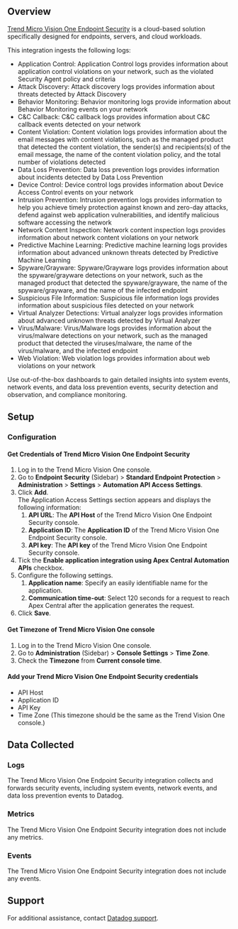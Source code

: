 ## Overview

[Trend Micro Vision One Endpoint Security][1] is a cloud-based solution specifically designed for endpoints, servers, and cloud workloads.

This integration ingests the following logs:

- Application Control: Application Control logs provides information about application control violations on your network, such as the violated Security Agent policy and criteria
- Attack Discovery: Attack discovery logs provides information about threats detected by Attack Discovery
- Behavior Monitoring: Behavior monitoring logs provide information about Behavior Monitoring events on your network
- C&C Callback: C&C callback logs provides information about C&C callback events detected on your network
- Content Violation: Content violation logs provides information about the email messages with content violations, such as the managed product that detected the content violation, the sender(s) and recipients(s) of the email message, the name of the content violation policy, and the total number of violations detected
- Data Loss Prevention: Data loss prevention logs provides information about incidents detected by Data Loss Prevention
- Device Control: Device control logs provides information about Device Access Control events on your network
- Intrusion Prevention: Intrusion prevention logs provides information to help you achieve timely protection against known and zero-day attacks, defend against web application vulnerabilities, and identify malicious software accessing the network
- Network Content Inspection: Network content inspection logs provides information about network content violations on your network
- Predictive Machine Learning: Predictive machine learning logs provides information about advanced unknown threats detected by Predictive Machine Learning
- Spyware/Grayware: Spyware/Grayware logs provides information about the spyware/grayware detections on your network, such as the managed product that detected the spyware/grayware, the name of the spyware/grayware, and the name of the infected endpoint
- Suspicious File Information: Suspicious file information logs provides information about suspicious files detected on your network
- Virtual Analyzer Detections: Virtual analyzer logs provides information about advanced unknown threats detected by Virtual Analyzer
- Virus/Malware: Virus/Malware logs provides information about the virus/malware detections on your network, such as the managed product that detected the viruses/malware, the name of the virus/malware, and the infected endpoint
- Web Violation: Web violation logs provides information about web violations on your network

Use out-of-the-box dashboards to gain detailed insights into system events, network events, and data loss prevention events, security detection and observation, and compliance monitoring.

## Setup

### Configuration

#### Get Credentials of Trend Micro Vision One Endpoint Security

1. Log in to the Trend Micro Vision One console.
2. Go to **Endpoint Security** (Sidebar) > **Standard Endpoint Protection** > **Administration** > **Settings** > **Automation API Access Settings**.
3. Click **Add**.<br> The Application Access Settings section appears and displays the following information:
   1. **API URL**: The **API Host** of the Trend Micro Vision One Endpoint Security console.
   2. **Application ID**: The **Application ID** of the Trend Micro Vision One Endpoint Security console.
   3. **API key**: The **API key** of the Trend Micro Vision One Endpoint Security console.
4. Tick the **Enable application integration using Apex Central Automation APIs** checkbox.
5. Configure the following settings.
   1. **Application name**: Specify an easily identifiable name for the application.
   2. **Communication time-out**: Select 120 seconds for a request to reach Apex Central after the application generates the request.
6. Click **Save**.

#### Get Timezone of Trend Micro Vision One console

1. Log in to the Trend Micro Vision One console.
2. Go to **Administration** (Sidebar) > **Console Settings** > **Time Zone**.
3. Check the **Timezone** from **Current console time**.

#### Add your Trend Micro Vision One Endpoint Security credentials

- API Host
- Application ID
- API Key
- Time Zone (This timezone should be the same as the Trend Vision One console.)

## Data Collected

### Logs

The Trend Micro Vision One Endpoint Security integration collects and forwards security events, including system events, network events, and data loss prevention events to Datadog.

### Metrics

The Trend Micro Vision One Endpoint Security integration does not include any metrics.

### Events

The Trend Micro Vision One Endpoint Security integration does not include any events.

## Support

For additional assistance, contact [Datadog support][2].

[1]: https://www.trendmicro.com/en_in/business/products/endpoint-security.html
[2]: https://docs.datadoghq.com/help/
